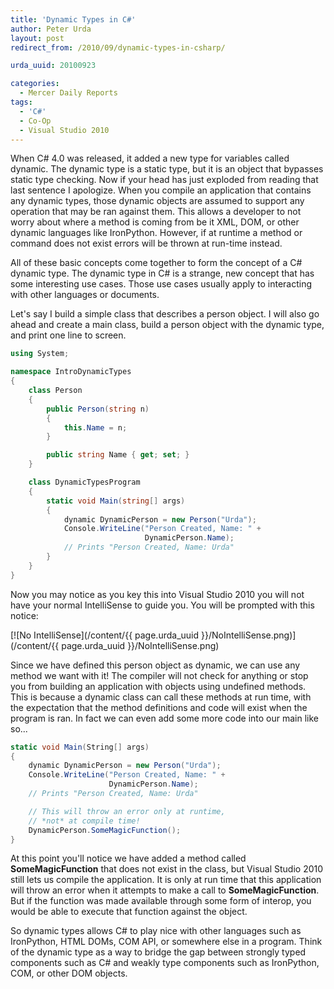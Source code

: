 ```yaml
---
title: 'Dynamic Types in C#'
author: Peter Urda
layout: post
redirect_from: /2010/09/dynamic-types-in-csharp/

urda_uuid: 20100923

categories:
  - Mercer Daily Reports
tags:
  - 'C#'
  - Co-Op
  - Visual Studio 2010
---
```


When C# 4.0 was released, it added a new type for variables called dynamic.
The dynamic type is a static type, but it is an object that bypasses static type
checking. Now if your head has just exploded from reading that last sentence I
apologize. When you compile an application that contains any dynamic types,
those dynamic objects are assumed to support any operation that may be ran
against them. This allows a developer to not worry about where a method is
coming from be it XML, DOM, or other dynamic languages like IronPython. However,
if at runtime a method or command does not exist errors will be thrown at
run-time instead.

All of these basic concepts come together to form the concept of a C# dynamic
type. The dynamic type in C# is a strange, new concept that has some interesting
use cases. Those use cases usually apply to interacting with other languages or
documents.

Let's say I build a simple class that describes a person object. I will also go
ahead and create a main class, build a person object with the dynamic type, and
print one line to screen.

```csharp
using System;

namespace IntroDynamicTypes
{
    class Person
    {
        public Person(string n)
        {
            this.Name = n;
        }

        public string Name { get; set; }
    }

    class DynamicTypesProgram
    {
        static void Main(string[] args)
        {
            dynamic DynamicPerson = new Person("Urda");
            Console.WriteLine("Person Created, Name: " +
                              DynamicPerson.Name);
            // Prints "Person Created, Name: Urda"
        }
    }
}
```

Now you may notice as you key this into Visual Studio 2010 you will not have
your normal IntelliSense to guide you. You will be prompted with this notice:

[![No IntelliSense](/content/{{ page.urda_uuid }}/NoIntelliSense.png)](/content/{{ page.urda_uuid }}/NoIntelliSense.png)

Since we have defined this person object as dynamic, we can use any method we
want with it! The compiler will not check for anything or stop you from building
an application with objects using undefined methods. This is because a dynamic
class can call these methods at run time, with the expectation that the method
definitions and code will exist when the program is ran. In fact we can even add
some more code into our main like so...

```csharp
static void Main(String[] args)
{
    dynamic DynamicPerson = new Person("Urda");
    Console.WriteLine("Person Created, Name: " +
                      DynamicPerson.Name);
    // Prints "Person Created, Name: Urda"

    // This will throw an error only at runtime,
    // *not* at compile time!
    DynamicPerson.SomeMagicFunction();
}
```

At this point you'll notice we have added a method called **SomeMagicFunction**
that does not exist in the class, but Visual Studio 2010 still lets us compile
the application. It is only at run time that this application will throw an
error when it attempts to make a call to **SomeMagicFunction**. But if the
function was made available through some form of interop, you would be able to
execute that function against the object.

So dynamic types allows C# to play nice with other languages such as IronPython,
HTML DOMs, COM API, or somewhere else in a program. Think of the dynamic type as
a way to bridge the gap between strongly typed components such as C# and weakly
type components such as IronPython, COM, or other DOM objects.
